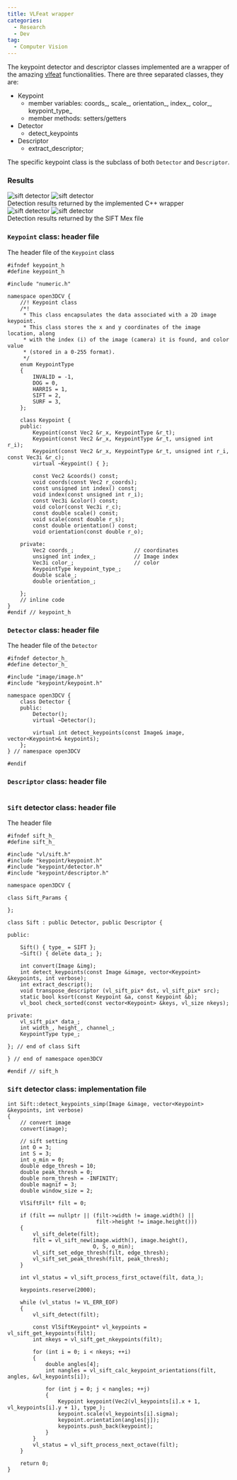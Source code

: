 ```yaml
---
title: VLFeat wrapper
categories: 
  - Research
  - Dev
tag:
  - Computer Vision
---
```


The keypoint detector and descriptor classes implemented are a wrapper of the amazing [vlfeat](http://www.vlfeat.org) functionalities. There are three separated classes, they are:

* Keypoint
	* member variables: coords_, scale_, orientation_, index_, color_, keypoint_type_
	* member methods: setters/getters
* Detector
	* detect_keypoints
* Descriptor
	* extract_descriptor;

The specific keypoint class is the subclass of both `Detector` and `Descriptor`.

### Results
<div class="img_row">
    <img class="col one" src="/assets/img/open3DCV/sift_pgm.pgm" alt="sift detector" title="sift detector"/>
    <img class="col two" src="/assets/img/open3DCV/sift_jpg.jpg" alt="sift detector" title="sift detector"/>
</div>
<div class="col three caption">
    Detection results returned by the implemented C++ wrapper
</div>

<div class="img_row">
    <img class="col one" src="/assets/img/open3DCV/sift_pgm_mat.pgm" alt="sift detector" title="sift detector"/>
    <img class="col two" src="/assets/img/open3DCV/sift_jpg_mat.jpg" alt="sift detector" title="sift detector"/>
</div>
<div class="col three caption">
    Detection results returned by the SIFT Mex file
</div>

### `Keypoint` class: header file
The header file of the `Keypoint` class
```
#ifndef keypoint_h
#define keypoint_h

#include "numeric.h"

namespace open3DCV {
    //! Keypoint class
    /*!
     * This class encapsulates the data associated with a 2D image keypoint.
     * This class stores the x and y coordinates of the image location, along
     * with the index (i) of the image (camera) it is found, and color value
     * (stored in a 0-255 format).
     */
    enum KeypointType
    {
        INVALID = -1,
        DOG = 0,
        HARRIS = 1,
        SIFT = 2,
        SURF = 3,
    };
    
    class Keypoint {
    public:
        Keypoint(const Vec2 &r_x, KeypointType &r_t);
        Keypoint(const Vec2 &r_x, KeypointType &r_t, unsigned int r_i);
        Keypoint(const Vec2 &r_x, KeypointType &r_t, unsigned int r_i, const Vec3i &r_c);
        virtual ~Keypoint() { };
        
        const Vec2 &coords() const;
        void coords(const Vec2 r_coords);
        const unsigned int index() const;
        void index(const unsigned int r_i);
        const Vec3i &color() const;
        void color(const Vec3i r_c);
        const double scale() const;
        void scale(const double r_s);
        const double orientation() const;
        void orientation(const double r_o);

    private:
        Vec2 coords_;                   // coordinates
        unsigned int index_;            // Image index
        Vec3i color_;                   // color
        KeypointType keypoint_type_;
        double scale_;
        double orientation_;
        
    };
    // inline code
}
#endif // keypoint_h

```

### `Detector` class: header file
The header file of the `Detector`
```
#ifndef detector_h_
#define detector_h_

#include "image/image.h"
#include "keypoint/keypoint.h"

namespace open3DCV {
    class Detector {
    public:
        Detector();
        virtual ~Detector();
        
        virtual int detect_keypoints(const Image& image, vector<Keypoint>& keypoints);
    };
} // namespace open3DCV

#endif
```

### `Descriptor` class: header file
```

```

### `Sift` detector class: header file
The header file
```
#ifndef sift_h_
#define sift_h_

#include "vl/sift.h"
#include "keypoint/keypoint.h"
#include "keypoint/detector.h"
#include "keypoint/descriptor.h"

namespace open3DCV {

class Sift_Params {
    
};

class Sift : public Detector, public Descriptor {
    
public:
    
    Sift() { type_ = SIFT };
    ~Sift() { delete data_; };
    
    int convert(Image &img);
    int detect_keypoints(const Image &image, vector<Keypoint> &keypoints, int verbose);
    int extract_descript();
    void transpose_descriptor (vl_sift_pix* dst, vl_sift_pix* src);
    static bool ksort(const Keypoint &a, const Keypoint &b);
    vl_bool check_sorted(const vector<Keypoint> &keys, vl_size nkeys);
    
private:
    vl_sift_pix* data_;
    int width_, height_, channel_;
    KeypointType type_;
    
}; // end of class Sift

} // end of namespace open3DCV

#endif // sift_h

```

### `Sift` detector class: implementation file
```
int Sift::detect_keypoints_simp(Image &image, vector<Keypoint> &keypoints, int verbose)
{
    // convert image
    convert(image);
    
    // sift setting
    int O = 3;
    int S = 3;
    int o_min = 0;
    double edge_thresh = 10;
    double peak_thresh = 0;
    double norm_thresh = -INFINITY;
    double magnif = 3;
    double window_size = 2;
    
    VlSiftFilt* filt = 0;
    
    if (filt == nullptr || (filt->width != image.width() ||
                            filt->height != image.height()))
    {
        vl_sift_delete(filt);
        filt = vl_sift_new(image.width(), image.height(),
                           O, S, o_min);
        vl_sift_set_edge_thresh(filt, edge_thresh);
        vl_sift_set_peak_thresh(filt, peak_thresh);
    }
    
    int vl_status = vl_sift_process_first_octave(filt, data_);
    
    keypoints.reserve(2000);
    
    while (vl_status != VL_ERR_EOF)
    {
        vl_sift_detect(filt);
        
        const VlSiftKeypoint* vl_keypoints = vl_sift_get_keypoints(filt);
        int nkeys = vl_sift_get_nkeypoints(filt);
        
        for (int i = 0; i < nkeys; ++i)
        {
            double angles[4];
            int nangles = vl_sift_calc_keypoint_orientations(filt, angles, &vl_keypoints[i]);
            
            for (int j = 0; j < nangles; ++j)
            {
                Keypoint keypoint(Vec2(vl_keypoints[i].x + 1, vl_keypoints[i].y + 1), type_);
                keypoint.scale(vl_keypoints[i].sigma);
                keypoint.orientation(angles[j]);
                keypoints.push_back(keypoint);
            }
        }
        vl_status = vl_sift_process_next_octave(filt);
    }
    
    return 0;
}
```